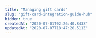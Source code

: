 ```yaml
---
title: "Managing gift cards"
slug: "gift-card-integration-guide-hub"
hidden: true
createdAt: "2020-07-01T02:26:40.843Z"
updatedAt: "2020-07-07T18:47:20.511Z"
---
```


